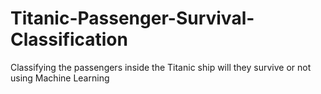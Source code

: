 # Titanic-Passenger-Survival-Classification
Classifying the passengers inside the Titanic ship will they survive or not using Machine Learning
